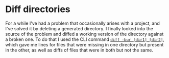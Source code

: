 # Diff directories

For a while I've had a problem that occasionally arises with a project, and I've solved it by deleting a generated directory.
I finally looked into the source of the problem and diffed a working version of the directory against a broken one.
To do that I used the CLI command [`diff -bur [dir1] [dir2]`](https://stackoverflow.com/a/2019897), which gave me lines for files that were missing in one directory but present in the other, as well as diffs of files that were in both but not the same.
